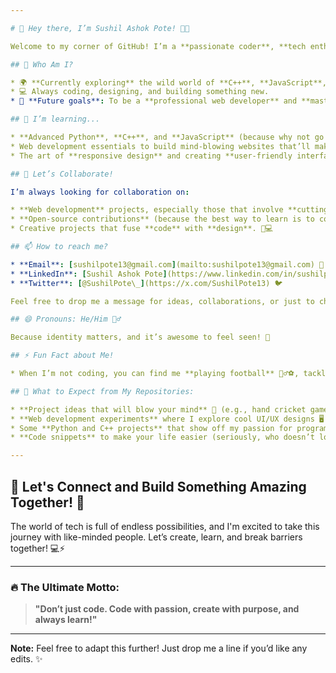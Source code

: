 ```yaml
---

# 👋 Hey there, I’m Sushil Ashok Pote! 👾✨

Welcome to my corner of GitHub! I’m a **passionate coder**, **tech enthusiast**, and **future web developer** on a mission to master the digital world. Dive into my repositories, explore my projects, and join me on this crazy coding journey. 🚀

## 👀 Who Am I?

* 🌍 **Currently exploring** the wild world of **C++**, **JavaScript**, and **Web Development**.
* 💻 Always coding, designing, and building something new.
* 🚀 **Future goals**: To be a **professional web developer** and **master Python**.

## 🌱 I’m learning...

* **Advanced Python**, **C++**, and **JavaScript** (because why not go big?)
* Web development essentials to build mind-blowing websites that’ll make people go, **“How did you do that?”**
* The art of **responsive design** and creating **user-friendly interfaces**. No one likes a buggy website! 💥

## 💞️ Let’s Collaborate!

I’m always looking for collaboration on:

* **Web development** projects, especially those that involve **cutting-edge tech**.
* **Open-source contributions** (because the best way to learn is to collaborate!).
* Creative projects that fuse **code** with **design**. 🎨💻

## 📫 How to reach me?

* **Email**: [sushilpote13@gmail.com](mailto:sushilpote13@gmail.com) 📧
* **LinkedIn**: [Sushil Ashok Pote](https://www.linkedin.com/in/sushilpote) 🔗
* **Twitter**: [@SushilPote\_](https://x.com/SushilPote13) 🐦

Feel free to drop me a message for ideas, collaborations, or just to chat about cool tech stuff. 👾

## 😄 Pronouns: He/Him 🙋‍♂️

Because identity matters, and it’s awesome to feel seen! 🌈

## ⚡ Fun Fact about Me!

* When I’m not coding, you can find me **playing football** 🏃‍♂️⚽, tackling my **next DIY project**, or designing my next **mind-blowing website** that’s sure to make you go, "Wow!"

## 🌟 What to Expect from My Repositories:

* **Project ideas that will blow your mind** 🤯 (e.g., hand cricket game in C++)
* **Web development experiments** where I explore cool UI/UX designs 🖥️
* Some **Python and C++ projects** that show off my passion for programming 🔥
* **Code snippets** to make your life easier (seriously, who doesn’t love reusable code?) 💡

---
```


## 👾 Let's Connect and Build Something Amazing Together! 🚀

The world of tech is full of endless possibilities, and I'm excited to take this journey with like-minded people. Let’s create, learn, and break barriers together! 💻⚡

---

### 🔥 The Ultimate Motto:

> **"Don’t just code. Code with passion, create with purpose, and always learn!"**

---

**Note:** Feel free to adapt this further! Just drop me a line if you’d like any edits. ✨
